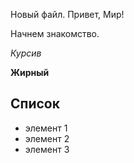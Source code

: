 Новый файл. Привет, Мир!

Начнем знакомство.

*Курсив*

**Жирный**

## Список
* элемент 1
* элемент 2
* элемент 3

